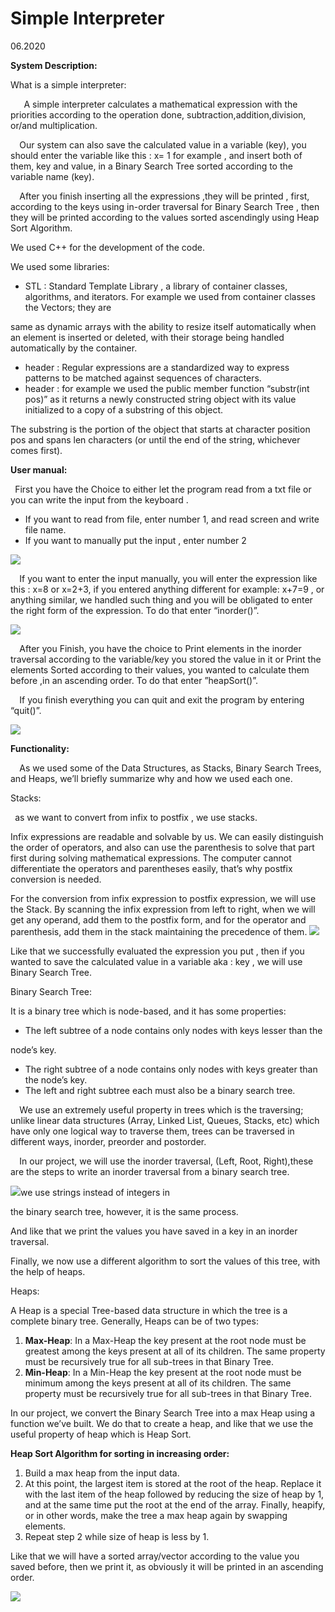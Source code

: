# Simple Interpreter

06.2020

**System Description:**

What is a simple interpreter:

`   `A simple interpreter calculates a mathematical expression with the priorities according to the operation done, subtraction,addition,division, or/and multiplication.

`  `Our system can also save the calculated value in a variable (key), you should enter the variable like this : x= 1 for example , and insert both of them, key and value, in a Binary Search Tree sorted according to the variable name (key).

`  `After you finish inserting all the expressions ,they will be printed , first, according to the keys using in-order traversal for Binary Search Tree , then they will be printed according to the values sorted ascendingly using Heap Sort Algorithm.

We used C++ for the development of the code.

We used some libraries:

- STL : Standard Template Library , a library of container  classes, algorithms, and iterators. For example we used from container classes the Vectors; they are

same as dynamic arrays with the ability to resize itself automatically when an element is inserted or deleted, with their storage being handled automatically by the container.

- <regex> header : Regular expressions are a standardized way to express patterns to be matched against sequences of characters.
- <string>header : for example we used the public member function “substr(int pos)” as it returns a newly constructed string object with its value initialized to a copy of a substring of this object.

The substring is the portion of the object that starts at character position pos and spans len characters (or until the end of the string, whichever comes first).

**User manual:**

` `First you have the Choice to either let the program read from a txt file or you can write the input from the keyboard .

- If you want to read from file, enter number 1, and read screen and write file name.
- If you want to manually put the input , enter number 2

![](Manual.003.png)

`  `If you want to enter the input manually, you will enter the expression like this : x=8 or x=2+3, if you entered anything different for example: x+7=9 , or anything similar, we handled such thing and you will be obligated to enter the right form of the expression. To do that enter “inorder()”.

![](Manual.004.png)

`  `After you Finish, you have the choice to Print elements in the inorder traversal according to the variable/key you stored the value in it or Print the elements Sorted according to their values, you wanted to calculate them before ,in an ascending order. To do that enter ”heapSort()”.

`  `If you finish everything you can quit and exit the program by entering “quit()”.

![](Manual.005.png)

**Functionality:**

`  `As we used some of the Data Structures, as Stacks, Binary Search Trees, and Heaps, we’ll briefly summarize why and how we used each one.

Stacks:

` `as we want to convert from infix to postfix , we use stacks.

Infix expressions are readable and solvable by us. We can easily distinguish the order of operators, and also can use the parenthesis to solve that part first during solving mathematical expressions. The computer cannot differentiate the operators and parentheses easily, that’s why postfix conversion is needed. 

For the conversion from infix expression to postfix expression, we will use the Stack. By scanning the infix expression from left to right, when we will get any operand, add them to the postfix form, and for the operator and parenthesis, add them in the stack maintaining the precedence of them. ![](Manual.006.png)

Like that we successfully evaluated the expression you put , then if you wanted to save the calculated value in a variable aka : key , we will use Binary Search Tree. 

Binary Search Tree: 

It is a binary tree which is node-based, and it has some properties: 

- The left subtree of a node contains only nodes with keys lesser than the

node’s key.

- The right subtree of a node contains only nodes with keys greater than the node’s key.
- The left and right subtree each must also be a binary search tree.

`  `We use an extremely useful property in trees which is the traversing; unlike linear data structures (Array, Linked List, Queues, Stacks, etc) which have only one logical way to traverse them, trees can be traversed in different ways, inorder, preorder and postorder.

`  `In our project, we will use the inorder traversal, (Left, Root, Right),these are the steps to write an inorder traversal from a binary search tree.

![](Manual.007.png)we use strings instead of integers in 

the binary search tree, however, it is the same process. 

And like that we print the values you have saved in a key in an inorder traversal. 

Finally, we now use a different algorithm to sort the values of this tree, with the help of heaps. 

Heaps: 

A Heap is a special Tree-based data structure in which the tree is a complete binary tree. Generally, Heaps can be of two types:

1. **Max-Heap​**: In a Max-Heap the key present at the root node must be greatest among the keys present at all of its children. The same property must be recursively true for all sub-trees in that Binary Tree.
1. **Min-Heap​**: In a Min-Heap the key present at the root node must be minimum among the keys present at all of its children. The same property must be recursively true for all sub-trees in that Binary Tree.

In our project, we convert the Binary Search Tree into a max Heap using a function we’ve built. We do that to create a heap, and like that we use the useful property of heap which is Heap Sort.

**Heap Sort Algorithm for sorting in increasing order:**

1. Build a max heap from the input data.
1. At this point, the largest item is stored at the root of the heap. Replace it with the last item of the heap followed by reducing the size of heap by 1, and at the same time put the root at the end of the array. Finally, heapify, or in other words, make the tree a max heap again by swapping elements.
1. Repeat step 2 while size of heap is less by 1.

Like that we will have a sorted array/vector according to the value you saved before, then we print it, as obviously it will be printed in an ascending order.

![](Manual.008.png)
